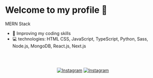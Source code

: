 # Welcome to my profile 👋

MERN Stack

- 💪 Improving my coding skills
- 💻 technologies: HTML CSS, JavaScript, TypeScript, Python, Sass, Node.js, MongoDB, React.js, Next.js

<br/>

<br/>

<div align="center">

  [![Instagram](https://img.shields.io/badge/riobits-follow-blue?style=for-the-badge&logo=instagram)](https://www.instagram.com/riobits)
  [![Instagram](https://img.shields.io/badge/mokaab-follow-blue?style=for-the-badge&logo=instagram)](https://www.instagram.com/mokaab_dev)

</div>
